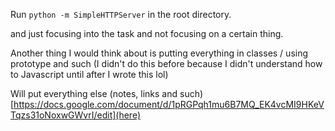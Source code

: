 Run `python -m SimpleHTTPServer` in the root directory.

and just focusing into the task and not focusing on a certain thing.

Another thing I would think about is putting everything in classes / using prototype and such (I didn't do this before because I didn't understand how to Javascript until after I wrote this lol)

Will put everything else (notes, links and such)  [https://docs.google.com/document/d/1pRGPqh1mu6B7MQ_EK4vcMI9HKeVTqzs31oNoxwGWvrI/edit](here)
